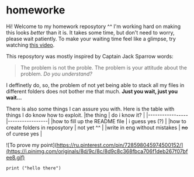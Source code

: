 # homeworke
Hi! Welcome to my homework reposytory ^^
I'm working hard on making this looks *better* than it is. It takes some time, but don't need to worry, please wait patiently. To make your waiting time feel like a glimpse, try watching [this video](https://www.youtube.com/watch?v=Jvyku3Q81oc&list=PLzIbTmX5fP4zyXMwWXiBWc4jlu9e9MrrJ&index=1).

This reposytory was mostly inspired by Captain Jack Sparrow words:
> The problem is not the proble. The problem is your attitude about the problem. *Do you understand?*

I deffinetly do, so, the problem of not yet being able to stack all my files in different folders does not bother me that much. **Just you wait, just you wait...**

There is also some things I can assure you with. Here is the table with things I do know how to exploit.
|the thing        | do i know it?   |
|-----------------|-----------------|
|how to fill up the README file   | i guess yes (?) |
|how to create folders in reposytory | not yet ^^ |
|write in eng without mistakes | ~~no~~ of curese yes |

![To prove my point](https://ru.pinterest.com/pin/728598045974500152/](https://i.pinimg.com/originals/8d/9c/8c/8d9c8c368fbca706f1deb267f07bfee8.gif)

`print ("hello there")`


